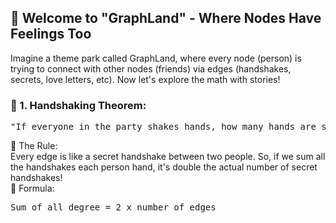 ## 🎢 Welcome to "GraphLand" - Where Nodes Have Feelings Too
Imagine a theme park called GraphLand, where every node (person) is trying to connect with other nodes (friends) via edges (handshakes, secrets, love letters, etc). Now let's explore the math with stories!

### 🎉 1. Handshaking Theorem:
<pre>
"If everyone in the party shakes hands, how many hands are shaken?"
</pre>
💬 The Rule:<br>
Every edge is like a secret handshake between two people. So, if we sum all the handshakes each person hand, it's double the actual number of secret handshakes!<br>
📏 Formula:
<pre>Sum of all degree = 2 x number of edges </pre>